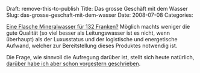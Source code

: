 Draft: remove-this-to-publish
Title: Das grosse Geschäft mit dem Wasser
Slug: das-grosse-geschaft-mit-dem-wasser
Date: 2008-07-08
Categories:

[Eine Flasche Mineralwasser für 132 Franken?](http://www.blick.ch/news/schweiz/milliarden-business-mineralwasser-95109) Möglich machts weniger die gute Qualität (so viel besser als Leitungswasser ist es nicht, wenn überhaupt) als der Luxusstatus und der logistische und energetische Aufwand, welcher zur Bereitstellung dieses Produktes notwendig ist.

Die Frage, wie sinnvoll die Aufregung darüber ist, stellt sich heute natürlich, [darüber habe ich aber schon vorgestern geschrieben](http://spinlock.ch/blog/2008/07/07/mineralwasser-umweltschutz-auswuchse/).
